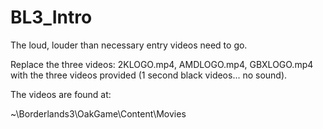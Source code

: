 # BL3_Intro
The loud, louder than necessary entry videos need to go.

Replace the three videos: 2KLOGO.mp4, AMDLOGO.mp4, GBXLOGO.mp4 with the three videos provided (1 second black videos... no sound).

The videos are found at:

~\Borderlands3\OakGame\Content\Movies
